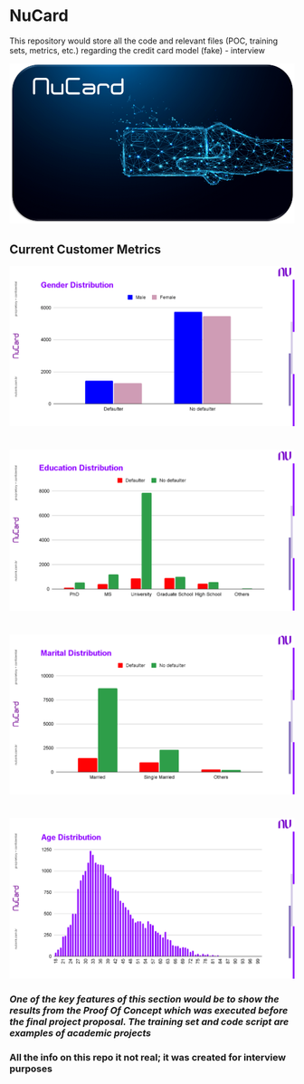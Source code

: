# NuCard
This repository would store all the code and relevant files (POC, training sets, metrics, etc.) regarding the credit card model (fake) - interview

![](Images/Nucard.png)

## Current Customer Metrics

![](Images/gender.png)
#
![](Images/education.png)
#
![](Images/marital.png)
#
![](Images/age.png)

### _One of the key features of this section would be to show the results from the Proof Of Concept which was executed before the final project proposal. The training set and code script are examples of academic projects_

### All the info on this repo it not real; it was created for interview purposes
